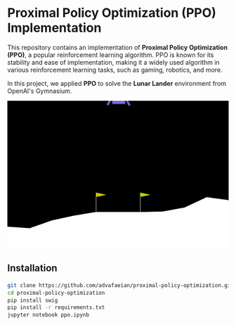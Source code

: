 # Proximal Policy Optimization (PPO) Implementation

This repository contains an implementation of **Proximal Policy Optimization (PPO)**, a popular reinforcement learning algorithm. PPO is known for its stability and ease of implementation, making it a widely used algorithm in various reinforcement learning tasks, such as gaming, robotics, and more.

In this project, we applied **PPO** to solve the **Lunar Lander** environment from OpenAI's Gymnasium. 


![proximal policy optimization](https://github.com/advafaeian/proximal-policy-optimization/blob/main/media/success.gif)

## Installation

   ```bash
   git clone https://github.com/advafaeian/proximal-policy-optimization.git
   cd proximal-policy-optimization
   pip install swig
   pip install -r requirements.txt
   jupyter notebook ppo.ipynb
   ```
